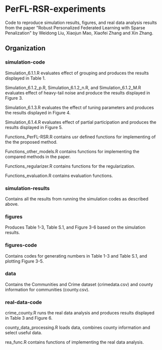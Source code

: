 # PerFL-RSR-experiments 

Code to reproduce simulation results, figures, and real data analysis results from the paper "Robust Personalized Federated Learning with Sparse Penalization" by Weidong Liu, Xiaojun Mao, Xiaofei Zhang and Xin Zhang. 

## Organization

### simulation-code  

Simulation_6.1.1.R evaluates effect of grouping and produces the results displayed in Table 1. 

Simulation_6.1.2_p.R, Simulation_6.1.2_n.R, and Simulation_6.1.2_M.R evaluates effect of heavy-tail noise and produce the results displayed  in Figure 3.  

Simulation_6.1.3.R evaluates the effect of tuning parameters and produces the results displayed in Figure 4.

Simulation_6.1.4.R evaluates effect of partial participation and produces the results displayed in Figure 5.

Functions_PerFL-RSR.R contains usr defined functions for implementing of the the proposed method.

Functions_other_models.R contains functions for implementing the compared methods in the paper.

Functions_regularizer.R contains functions for the regularization.

Functions_evaluation.R contains evaluation functions.


### simulation-results  

Contains all the results from running the simulation codes as described above. 

### figures  

Produces Table 1-3, Table S.1, and Figure 3-6 based on the simulation results.

### figures-code  

Contains codes for generating numbers in Table 1-3 and Table S.1, and plotting Figure 3-5.

### data

Contains the Communities and Crime dataset (crimedata.csv) and county information for communities (county.csv).

### real-data-code  

crime_county.R runs the real data analysis and produces results displayed in Table 3 and Figure 6.

county_data_processing.R loads data, combines county information and select useful data.

rea_func.R contains functions of implementing the real data analysis. 


